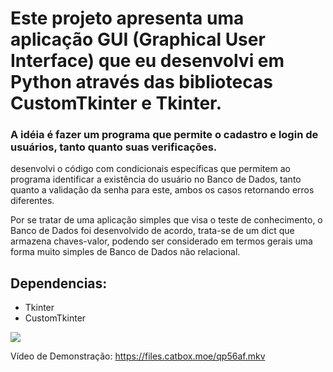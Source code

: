 <h1>Este projeto apresenta uma aplicação GUI (Graphical User Interface) que eu desenvolvi em Python através das bibliotecas CustomTkinter e Tkinter. </h1>

<h3>A idéia é fazer um programa que permite o cadastro e login de usuários, tanto quanto suas verificações. </h3>

desenvolvi o código com condicionais específicas que permitem ao programa
identificar a existência do usuário no Banco de Dados, tanto quanto a validação 
da senha para este, ambos os casos retornando erros diferentes.

Por se tratar de uma aplicação simples que visa o teste de conhecimento, o Banco de Dados foi desenvolvido de acordo, trata-se de um dict que armazena chaves-valor, podendo ser
considerado em termos gerais uma forma muito simples de Banco de Dados não relacional.

<h2> Dependencias: </h2>
<ul>
  <li>Tkinter</li>
  <li>CustomTkinter</li>
</ul>

<img src="https://i.postimg.cc/j2y13w3S/Captura-de-tela-2025-03-31-201335.png">


Vídeo de Demonstração: https://files.catbox.moe/qp56af.mkv
